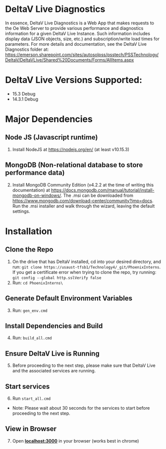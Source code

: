# DeltaV Live Diagnostics

In essence, DeltaV Live Diagnostics is a Web App that makes requests to the Oe Web Server to provide various performance and diagnostics information for a given DeltaV Live Instance. Such information includes display data (JSON objects, size, etc.) and subscription/write load times for parameters. For more details and documentation, see the DeltaV Live Diagnostics folder at: https://emerson.sharepoint.com/sites/autosolpss/psstech/PSSTechnology/DeltaV/DeltaVLive/Shared%20Documents/Forms/AllItems.aspx

# DeltaV Live Versions Supported:
* 15.3 Debug
* 14.3.1 Debug

# Major Dependencies

## Node JS (Javascript runtime)

1. Install NodeJS at https://nodejs.org/en/ (at least v10.15.3)

## MongoDB (Non-relational database to store performance data)

2. Install MongoDB Community Edition (v4.2.2 at the time of writing this documentation) at https://docs.mongodb.com/manual/tutorial/install-mongodb-on-windows/. The .msi can be downloaded from https://www.mongodb.com/download-center/community?jmp=docs. Run the .msi installer and walk through the wizard, leaving the default settings.

# Installation

## Clone the Repo

1. On the drive that has DeltaV installed, cd into your desired directory, and run:
   `git clone https://usaust-tfsb1/Technology4/_git/PhoenixInterns`.
   If you get a certificate error when trying to clone the repo, try running:
   `git config --global http.sslVerify false`
2. Run: `cd PhoenixInterns\`

## Generate Default Environment Variables

3. Run: `gen_env.cmd`

## Install Dependencies and Build

4. Run: `build_all.cmd`

## Ensure DeltaV Live is Running

5. Before proceeding to the next step, please make sure that DeltaV Live and the associated services are running.

## Start services

6. Run `start_all.cmd`

- Note: Please wait about 30 seconds for the services to start before proceeding to the next step.

## View in Browser

7. Open **[localhost:3000](http://localhost:3000)** in your browser (works best in chrome)
